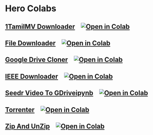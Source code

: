 # Hero Colabs
## [1TamilMV Downloader](1TamilMV_Downloader.ipynb) &nbsp;&nbsp; [![Open in Colab][Colab Badge]][1D]
[1D]:1TamilMV_Downloader.ipynb

## [File Downloader](File_Downloader.ipynb) &nbsp;&nbsp; [![Open in Colab][Colab Badge]][FD]
[FD]:File_Downloader.ipynb

## [Google Drive Cloner](Google_Drive_Cloner.ipynb) &nbsp;&nbsp; [![Open in Colab][Colab Badge]][GDC]
[GDC]:Google_Drive_Cloner.ipynb

## [IEEE Downloader](IEEE_Downloader.ipynb) &nbsp;&nbsp; [![Open in Colab][Colab Badge]][ID]
[ID]:IEEE_Downloader.ipynb

## [Seedr Video To GDriveipynb](Seedr_Video_To_GDriveipynb.ipynb) &nbsp;&nbsp; [![Open in Colab][Colab Badge]][SVTG]
[SVTG]:Seedr_Video_To_GDriveipynb.ipynb

## [Torrenter](Torrenter.ipynb) &nbsp;&nbsp; [![Open in Colab][Colab Badge]][T]
[T]:Torrenter.ipynb

## [Zip And UnZip](Zip_And_UnZip.ipynb) &nbsp;&nbsp; [![Open in Colab][Colab Badge]][ZAU]
[ZAU]:Zip_And_UnZip.ipynb


[Colab Badge]:https://colab.research.google.com/assets/colab-badge.svg
